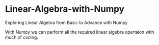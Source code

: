 # Linear-Algebra-with-Numpy
Exploring Linear Algebra from Basic to Advance with Numpy

With Numpy we can perform all the required linear algebra opertaion with much of coding.
